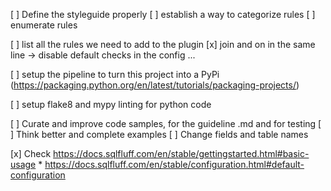 [ ] Define the styleguide properly
    [ ] establish a way to categorize rules
    [ ] enumerate rules

[ ] list all the rules we need to add to the plugin
    [x] join and on in the same line -> disable default checks in the config
    ...

[ ] setup the pipeline to turn this project into a PyPi (https://packaging.python.org/en/latest/tutorials/packaging-projects/)

[ ] setup flake8 and mypy linting for python code

[ ] Curate and improve code samples, for the guideline .md and for testing
    [ ] Think better and complete examples
    [ ] Change fields and table names

[x] Check https://docs.sqlfluff.com/en/stable/gettingstarted.html#basic-usage
    * https://docs.sqlfluff.com/en/stable/configuration.html#default-configuration
